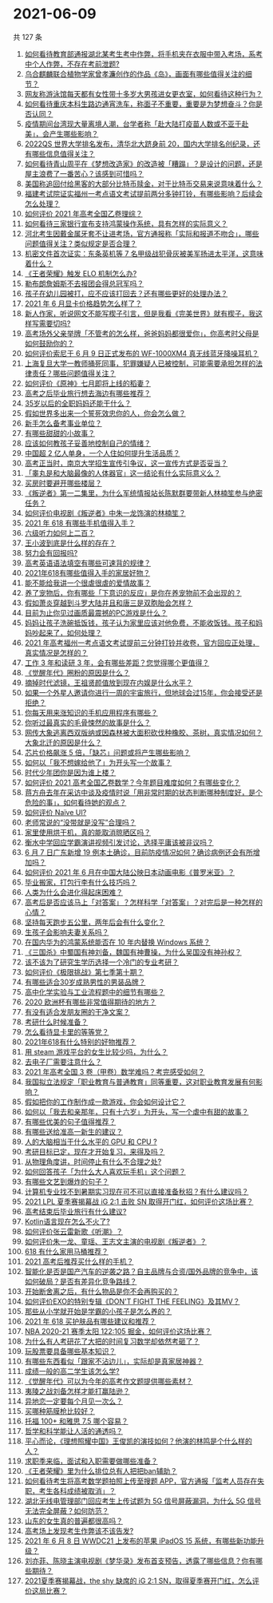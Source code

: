 # 2021-06-09

共 127 条

<!-- BEGIN -->
<!-- 最后更新时间 Wed Jun 09 2021 14:14:54 GMT+0800 (China Standard Time) -->

1. [如何看待教育部通报湖北某考生考中作弊，将手机夹在衣服中带入考场，系考中个人作弊，不存在考前泄题?](https://www.zhihu.com/question/463998872)
2. [乌合麒麟联合植物学家曾孝濂创作的作品《岛》，画面有哪些值得关注的细节？](https://www.zhihu.com/question/463946010)
3. [网友称游泳馆每天都有女性带十多岁大男孩进女更衣室，如何看待这种行为？](https://www.zhihu.com/question/463887838)
4. [如何看待重庆本科生路边通宵洗车，称面子不重要，重要是为梦想奋斗？你是否认同？](https://www.zhihu.com/question/463828183)
5. [疫情期间台湾现大量离境人潮，台学者称「赴大陆打疫苗人数或不亚于赴美」，会产生哪些影响？](https://www.zhihu.com/question/463915254)
6. [2022QS 世界大学排名发布，清华北大跻身前
   20，国内大学排名创纪录，还有哪些信息值得关注？](https://www.zhihu.com/question/463988313)
7. [如何看待青山周平在《梦想改造家》的改造被「糟蹋」？是设计的问题，还是屋主浪费了一番苦心？该感到可惜吗？](https://www.zhihu.com/question/462730740)
8. [美国称追回付给黑客的大部分比特币赎金，对于比特币交易来说意味着什么？](https://www.zhihu.com/question/463845692)
9. [福建考试院证实福州一考点语文考试提前两分多钟打铃，有哪些影响？后续会怎么处理？](https://www.zhihu.com/question/463943012)
10. [如何评价 2021 年高考全国乙卷理综？](https://www.zhihu.com/question/463841934)
11. [如何看待三家银行宣布支持鸿蒙操作系统，具有怎样的实际意义？](https://www.zhihu.com/question/463778303)
12. [河北考生因戴金属牙套不让进考场，官方通报称「实际和报道不吻合」，哪些问题值得关注？类似规定是否合理？](https://www.zhihu.com/question/463806366)
13. [机密文件首次证实：东条英机等 7
    名甲级战犯骨灰被美军扬进太平洋，这意味着什么？](https://www.zhihu.com/question/463707211)
14. [《王者荣耀》触发 ELO 机制怎么办?](https://www.zhihu.com/question/341453743)
15. [勒布朗詹姆斯不去报团会得总冠军吗？](https://www.zhihu.com/question/454555704)
16. [孩子在幼儿园被打，应不应该打回去？还有哪些更好的处理办法？](https://www.zhihu.com/question/462300016)
17. [2021 年 6 月显卡价格趋势怎么样了？](https://www.zhihu.com/question/462608710)
18. [新人作家，听说网文不能写楔子引言，但是我看《完美世界》就有楔子，我这样写需要切吗?](https://www.zhihu.com/question/463814502)
19. [高考场外父亲举牌「不管考的怎么样，爸爸妈妈都很爱你」，你高考时父母是如何鼓励你的？](https://www.zhihu.com/question/463920865)
20. [如何评价索尼于 6 月 9 日正式发布的 WF-1000XM4
    真无线蓝牙降噪耳机？](https://www.zhihu.com/question/463984969)
21. [上海复旦大学一教师捅死同事，犯罪嫌疑人已被控制，可能需要承担怎样的法律责任？哪些问题值得关注？](https://www.zhihu.com/question/463773359)
22. [如何评价《原神》七月即将上线的稻妻？](https://www.zhihu.com/question/463180681)
23. [高考之后毕业旅行想去海边有哪些推荐？](https://www.zhihu.com/question/459020761)
24. [35岁以后的全职妈妈还能干什么？](https://www.zhihu.com/question/434588539)
25. [假如世界多出来一个誓死效忠你的人，你会怎么做？](https://www.zhihu.com/question/462848357)
26. [新手怎么备考事业单位？](https://www.zhihu.com/question/434514549)
27. [有哪些甜甜的小故事？](https://www.zhihu.com/question/267054901)
28. [应该如何教孩子妥善地控制自己的情绪？](https://www.zhihu.com/question/382636157)
29. [中国超 2 亿人单身，一个人住如何提升生活品质？](https://www.zhihu.com/question/455461691)
30. [高考正当时，南京大学招生宣传引争议，这一宣传方式是否妥当？](https://www.zhihu.com/question/463702038)
31. [「睾丸是和大脑最像的人体器官」这一结论有什么实际意义么？](https://www.zhihu.com/question/463156456)
32. [买房时要避开哪些楼层？](https://www.zhihu.com/question/447920355)
33. [《叛逆者》第一二集里，为什么军统情报站长陈默群要带新人林楠笙参与绝密任务？](https://www.zhihu.com/question/463747393)
34. [如何评价电视剧《叛逆者》中朱一龙饰演的林楠笙？](https://www.zhihu.com/question/463814765)
35. [2021 年 618 有哪些手机值得入手？](https://www.zhihu.com/question/457255298)
36. [六级听力如何上二百？](https://www.zhihu.com/question/361688103)
37. [王小波到底是什么样的存在？](https://www.zhihu.com/question/27333174)
38. [努力会有回报吗?](https://www.zhihu.com/question/463349335)
39. [高考英语语法填空有哪些可速背的规律？](https://www.zhihu.com/question/20972652)
40. [2021年618有哪些值得入手的家居好物？](https://www.zhihu.com/question/460447642)
41. [能不能给我讲一个很虐很虐的爱情故事？](https://www.zhihu.com/question/361817732)
42. [养了宠物后，你有哪些「下意识的反应」是你在养宠物前不会出现的？](https://www.zhihu.com/question/461963889)
43. [假如萧炎穿越到斗罗大陆并且和唐三是双胞胎会怎样？](https://www.zhihu.com/question/462157366)
44. [目前为止你见过画质最震撼的PC游戏是什么？](https://www.zhihu.com/question/334549140)
45. [妈妈让孩子洗碗抵饭钱，孩子认为家里应该对他免费，不能收饭钱。孩子和妈妈吵起来了，如何处理？](https://www.zhihu.com/question/463356821)
46. [2021
    年高考福州一考点语文考试提前三分钟打铃并收卷，官方回应正处理，真实情况是怎样的？](https://www.zhihu.com/question/463603842)
47. [工作 3 年和读研 3 年，会有哪些差距？您觉得哪个更值得？](https://www.zhihu.com/question/463621272)
48. [《觉醒年代》圈粉的原因是什么？](https://www.zhihu.com/question/460648920)
49. [摘掉时代滤镜，王祖贤颜值放到现在内娱是什么水平？](https://www.zhihu.com/question/460820502)
50. [如果一个外星人邀请你进行一周的宇宙旅行，但地球会过15年，你会接受还是拒绝？](https://www.zhihu.com/question/463336626)
51. [你每天用来涨知识的手机应用程序有哪些？](https://www.zhihu.com/question/22043338)
52. [你听过最真实的毛骨悚然的故事是什么？](https://www.zhihu.com/question/458168131)
53. [网传大象逃离西双版纳或因森林被大面积砍伐种橡胶、茶树，真实情况如何？大象北迁的原因是什么？](https://www.zhihu.com/question/463575906)
54. [芯片价格飙涨 5 倍，「缺芯」问题或将产生哪些影响？](https://www.zhihu.com/question/463574415)
55. [如何以「我不想嫁给他了」为开头写一个故事？](https://www.zhihu.com/question/450473110)
56. [时代少年团你是因为谁上楼？](https://www.zhihu.com/question/463419353)
57. [如何评价 2021
    高考全国乙卷数学？今年题目难度如何？有哪些变化？](https://www.zhihu.com/question/463681824)
58. [蒋方舟去年在采访中谈及疫情时说「用非常时期的状态判断哪种制度好，是个危险的事」，如何看待她的观点？](https://www.zhihu.com/question/463907909)
59. [如何评价 Naïve UI?](https://www.zhihu.com/question/463736268)
60. [老师常说的“没带就是没写”合理吗？](https://www.zhihu.com/question/457033055)
61. [家里使用烘干机，真的能取消晾晒区吗？](https://www.zhihu.com/question/450607143)
62. [衡水中学回应学霸演讲视频引发讨论，选择平庸该被非议吗？](https://www.zhihu.com/question/462967509)
63. [6 月 7 日广东新增 19
    例本土确诊，目前防疫情况如何？确诊病例还会有所增加吗？](https://www.zhihu.com/question/463806780)
64. [如何评价 2021 年 6
    月在中国大陆公映日本动画电影《普罗米亚》？](https://www.zhihu.com/question/462217273)
65. [毕业搬家，打包行李有什么技巧吗？](https://www.zhihu.com/question/462408502)
66. [人类为什么会进化得起床困难？](https://www.zhihu.com/question/463105583)
67. [高考后是否应该马上「对答案」？怎样科学「对答案」？对完后是一种怎样的心情？](https://www.zhihu.com/question/463614773)
68. [坚持每天跑步五公里，两年后会有什么变化？](https://www.zhihu.com/question/418315082)
69. [生孩子会影响夫妻关系吗？](https://www.zhihu.com/question/369792300)
70. [在国内华为的鸿蒙系统能否在 10 年内替换 Windows
    系统？](https://www.zhihu.com/question/462366986)
71. [《三国杀》中蜀国有神刘备，魏国有神曹操，为什么吴国没有神孙权？](https://www.zhihu.com/question/463422109)
72. [该不该为了研究生学历选择一个冷门的专业考研？](https://www.zhihu.com/question/458850143)
73. [如何评价《极限挑战》第七季第十期？](https://www.zhihu.com/question/463503577)
74. [有哪些适合30岁成熟男性的男装品牌？](https://www.zhihu.com/question/265777777)
75. [高中化学实验与工业流程题中的细节有哪些？](https://www.zhihu.com/question/383773565)
76. [2020 欧洲杯有哪些非常值得期待的地方？](https://www.zhihu.com/question/463813116)
77. [有没有适合发朋友圈的干净文案？](https://www.zhihu.com/question/427302918)
78. [考研什么时候准备？](https://www.zhihu.com/question/46869085)
79. [怎么看待显卡里的等等党？](https://www.zhihu.com/question/448323212)
80. [2021年618有什么特别的好物推荐？](https://www.zhihu.com/question/461478895)
81. [用 steam 游戏平台的女生比较少吗，为什么？](https://www.zhihu.com/question/451787400)
82. [去电子厂需要注意什么？](https://www.zhihu.com/question/455726048)
83. [2021 年高考全国 3 卷（甲卷）数学难吗？考完感受如何？](https://www.zhihu.com/question/463705913)
84. [我国拟立法规定「职业教育与普通教育」同等重要，这对职业教育发展有何影响？](https://www.zhihu.com/question/463692657)
85. [假如把你的工作制作成一款游戏，你会如何设计它？](https://www.zhihu.com/question/462775862)
86. [如何以「我去和亲那年，只有十六岁」为开头，写一个虐中有甜的故事？](https://www.zhihu.com/question/437988845)
87. [有哪些优美的句子值得推荐？](https://www.zhihu.com/question/459600599)
88. [有哪些送给准高一新生的建议？](https://www.zhihu.com/question/49779691)
89. [人的大脑相当于什么水平的 GPU 和 CPU ?](https://www.zhihu.com/question/404006982)
90. [考研目标已定，现在才开始复习，来得及吗？](https://www.zhihu.com/question/463136813)
91. [从物理角度讲，时间停止有什么不合理之处?](https://www.zhihu.com/question/463532554)
92. [如何回答孩子「为什么大人喜欢玩手机」这个问题？](https://www.zhihu.com/question/447361406)
93. [有哪些文艺到爆炸的句子？](https://www.zhihu.com/question/308829198)
94. [计算机专业找不到暑期实习现在可不可以直接准备秋招？有什么建议吗？](https://www.zhihu.com/question/459194394)
95. [2021 LPL 夏季赛揭幕战 iG 2:1 击败 SN
    取得开门红，如何评价这场比赛？](https://www.zhihu.com/question/463732484)
96. [高考结束后毕业旅行有什么建议?](https://www.zhihu.com/question/459962607)
97. [Kotlin语言现在怎么不火了?](https://www.zhihu.com/question/461471019)
98. [如何评价张云雷新歌《听潮》？](https://www.zhihu.com/question/463789122)
99. [如何评价朱一龙、童瑶、王志文主演的电视剧《叛逆者》？](https://www.zhihu.com/question/388601614)
100. [618 有什么家用马桶推荐？](https://www.zhihu.com/question/280899557)
101. [2021 高考后推荐买什么样的手机？](https://www.zhihu.com/question/460386683)
102. [智能化是否是国产汽车的逆袭之路？自主品牌与合资/国外品牌的竞争中，该如何破局？是否有差异化竞争路线？](https://www.zhihu.com/question/436854466)
103. [开始断舍离之后，有什么物品是你不会再购买的？](https://www.zhihu.com/question/457895008)
104. [如何评价EXO的特别专辑《DON'T FIGHT THE
     FEELING》及其MV？](https://www.zhihu.com/question/458831246)
105. [那些从小学就开始是学霸的小孩子是怎么养的？](https://www.zhihu.com/question/427567462)
106. [2021 年 618 买护肤品有哪些建议和推荐？](https://www.zhihu.com/question/397144646)
107. [NBA 2020-21 赛季太阳 122:105
     掘金，如何评价这场比赛？](https://www.zhihu.com/question/463814681)
108. [为什么有人考研花了大把的时间复习数学却依然考砸了？](https://www.zhihu.com/question/390760713)
109. [玩股票要具备哪些基本知识？](https://www.zhihu.com/question/19807409)
110. [有哪些东西看似「跟家不沾边儿」，实际却是真家居神器？](https://www.zhihu.com/question/454606011)
111. [成绩一般的高二学生该怎么学?](https://www.zhihu.com/question/463170914)
112. [《觉醒年代》可以为今年的高考作文题提供哪些素材？](https://www.zhihu.com/question/463608592)
113. [夷陵之战刘备怎样才能打赢陆逊？](https://www.zhihu.com/question/463713654)
114. [异地恋一定要每个月见一次么？](https://www.zhihu.com/question/459310231)
115. [买哪种筋膜枪比较好？](https://www.zhihu.com/question/376327980)
116. [托福 100+ 和雅思 7.5 哪个容易？](https://www.zhihu.com/question/26489793)
117. [哲学和科学能让人活的通透吗？](https://www.zhihu.com/question/463258300)
118. [平心而论，《理想照耀中国》王俊凯的演技如何？他演的林鸣是个什么样的人？](https://www.zhihu.com/question/463762791)
119. [求职季来临，面试和入职需要做哪些准备？](https://www.zhihu.com/question/462924309)
120. [《王者荣耀》里为什么排位总有人把把ban辅助？](https://www.zhihu.com/question/461168119)
121. [如何看待考生将高考数学题拍照上传至搜题
     APP，官方通报「监考人员存在失职，考生各科成绩被取消」？](https://www.zhihu.com/question/463826989)
122. [湖北无线电管理部门回应考生上传试题为 5G 信号屏蔽漏洞，为什么 5G
     信号无法完全屏蔽？如何防范？](https://www.zhihu.com/question/463853973)
123. [山东的女生真的普遍都很高吗？](https://www.zhihu.com/question/389402145)
124. [高考场上发现考生作弊该不该告发?](https://www.zhihu.com/question/463567379)
125. [2021 年 6 月 8 日 WWDC21 上发布的苹果 iPadOS 15
     系统，有哪些新功能升级？](https://www.zhihu.com/question/463792155)
126. [刘亦菲、陈晓主演电视剧《梦华录》发布首支预告，透露了哪些信息？你有哪些期待？](https://www.zhihu.com/question/463707226)
127. [2021夏季赛揭幕战，the shy 缺席的 iG 2:1
     SN，取得夏季赛开门红，怎么评价这局比赛？](https://www.zhihu.com/question/463714199)

<!-- END -->
